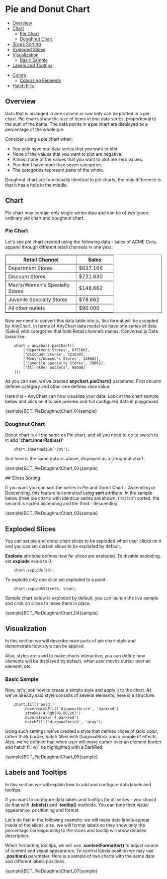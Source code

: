 # Pie and Donut Chart
                                                               
* [Overview](#overview)
* [Chart](#chart)
  * [Pie Chart](#pie_chart)
  * [Doughnut Chart](#doughnut_chart)
* [Slices Sorting](#sorting)
* [Exploded Slices](#exploded)
* [Visualization](#visualization)
  * [Basic Sample](#basic_sample)
* [Labels and Tooltips](#labels_and_tooltips)
<!--  * [Working with labels connectors](#label_connectors)-->
<!--* [Using markers](#using_markers)-->
* [Colors](#colors)
  * [Colorizing Elements](#colorizing_elements)
* [Hatch Fills](#hatch_fills)

## Overview

Data that is arranged in one column or row only can be plotted in a pie chart. Pie charts show the size of items in one 
data series, proportional to the sum of the items. The data points in a pie chart are displayed as a percentage of the 
whole pie.
  
  
Consider using a pie chart when:
  
  
* You only have one data series that you want to plot.
* None of the values that you want to plot are negative.
* Almost none of the values that you want to plot are zero values.
* You don't have more than seven categories.
* The categories represent parts of the whole.
  
  
Doughnut chart are functionally identical to pie charts, the only difference is that it has a hole in the middle.

## Chart

Pie chart may contain only single series data and can be of two types: ordinary pie chart and doughnut chart.

### Pie Chart

Let's see pie chart created using the following data - sales of ACME Corp. apparel through different retail channels in 
one year:

<table width="328" border="1" class="dtTABLE">
<tbody><tr>
<th width="210"><b>Retail Channel</b></th>
<th width="102"><b>Sales</b></th>
</tr>
<tr>
<td>Department Stores</td>
<td>$637.166</td>
</tr>
<tr>
<td>Discount Stores</td>
<td> $721.630</td>
</tr>
<tr>
<td>Men's/Women's Specialty Stores</td>
<td> $148.662</td>
</tr>
<tr>
<td>Juvenile Specialty Stores</td>
<td> $78.662</td>
</tr>
<tr>
<td>All other outlets</td>
<td> $90.000</td>
</tr>
</tbody></table>

Now we need to convert this data table into js, this format will be accepted by AnyChart. In terms of AnyChart data 
model we have one series of data (Sales) with categories that hold Retail channels names. Converted js Data looks like:

```
    chart = anychart.pieChart([
        ['Department Stores', 637166],
        ['Discount Stores', 721630],
        ['Men\'s/Women\'s Stores', 148662],
        ['Juvenile Specialty Stores', 78662],
        ['All other outlets', 90000]
    ]);
```

As you can see, we've created **anychart.pieChart()** parameter. First column defines category and other one defines 
slice value.
  
  
Here it is - AnyChart can now visualize your data. Look at the chart sample below and click on it to see preview and 
full configured data in playground.

{sample}BCT\_PieDoughnutChart\_01{sample}

### Doughnut Chart

Donut chart is all the same as Pie chart, and all you need to do to switch to it: add **'chart.innerRadius()'**

```
    chart.innerRadius('30%');
```

And here is the same data as above, displayed as a Doughnut chart:

{sample}BCT\_PieDoughnutChart\_02{sample}

<a name="sorting"/>
## Slices Sorting

If you want you can sort the series in Pie and Donut Chart - Ascending or Descending, this feature is controlled using 
**sort** attribute. In the sample below three pie charts with identical series are shown, first isn't sorted, the second
 is sorted ascending and the third - descending.

{sample}BCT\_PieDoughnutChart\_03{sample}

## Exploded Slices

You can set pie and donut chart slices to be exploded when user clicks on it and you can set certain slices to be 
exploded by default.
  
  
**Explode** attribute defines how far slices are exploded. To disable exploding, set **explode** value to 0.

```
    chart.explode(30);
```

To explode only one slice set exploded to a point:

```
    chart.explodeSlice(0, true);
```

Sample chart below is exploded by default, you can launch the live sample and click on slices to move them in place.

{sample}BCT\_PieDoughnutChart\_04{sample}

## Visualization

In this section we will describe main parts of pie chart style and demonstrate how style can be applied. 

Also, styles are used to make charts interactive, you can define how elements will be displayed by default, when user 
moves cursor over an element, etc. <!--More information about these features can be found in Interactivity tutorial.-->

### Basic Sample

Now, let's look how to create a simple style and apply it to the chart. As we've already said style consists of several 
elements, here is a structure:

```
    chart.fill('Gold')
        .hoverHatchFill('diagonalbrick', 'darkred')
        .stroke('4 Rgb(86,86,26)')
        .hoverStroke('4 darkred')
        .hatchFill('diagonalbrick', 'gray');
```

Using such settings we've created a style that defines slices of Gold color, rather thick border, hatch filled with 
DiagonalBrick and a couple of effects. Also, we've defined that when user will move cursor over an element border and 
hatch fill will be highlighted with a DarkRed.

{sample}BCT\_PieDoughnutChart\_05{sample}

## Labels and Tooltips

In this section we will explain how to add and configure data labels and tooltips. 
<!--Full explanation of formatting and tuning visual appearance for them can be found in Labels and tooltips.-->

If you want to configure data labels and tooltips for all series - you should do that with **.labels()** and 
**.tooltip()** methods. You can tune their visual appearance, positioning and format.
  
  
Let's do that in the following example: we will make data labels appear inside of the slices, also, we will format 
labels so they show only the percentage corresponding to the slices and tooltip will show detailed description.
  
  
When formatting tooltips, we will use **.contentFormatter()** to adjust source of content and visual appearance. 
To control labels position we may use **.position()** parameter. Here is a sample of two charts with the same data and 
different labels positions.

{sample}BCT\_PieDoughnutChart\_07{sample}
<!--
Related Help Topics:

Learn more about labels and tooltips in Labels and tooltips
Full Keywords reference and formatting guide:Labels and tooltips
Full reference of data labels settings can be found in XML Reference, particularly <label_style> and <label_settings> nodes.
--><!--
<a name="label_connectors"/>
### Working with labels connectors

If you want pie slices labels to be shown outside of the chart, connected with slices using a smart non overlapping lines - you should change labels mode to "Outside" and configure connector line:

XML Syntax
XML Code
Plain code
01
<pie_series>
02
  <label_settings mode="Outside" text_align="Center" />
03
  <connector enabled="True" color="Black" opacity="1" thickness="1" />
04
</pie_series>
Here is a sample of Pie chart with connectors:

Live Sample:  Sample Pie chart - Working with labels connectors

And here is a sample multi-series chart with connectors:

Live Sample:  Sample Pie chart - Working with multiseries labels connectors
--><!--
<a name="using_markers"/>
## Using markers

Marker is an object with a specified shape, size, and color or an image used to mark and to identify chart elements. AnyChart allows to add markers to any data element including slices.

In the sample below we will take single-series data described above and mark the highest slice in series with a "Star5" of the "Gold" color.

To make marker visually appealing we will create a style, that will tell AnyChart to set marker size to 16 pixels in normal state, and make it bigger (22 pixels) when user moves cursor over an element.

Marker style "myMarker":

XML Syntax
XML Code
Plain code
01
<marker_style name="myMarker" color="Gold">
02
  <marker type="Star5" size="16" />
03
  <states>
04
    <hover>
05
      <marker size="22" />
06
    </hover>
07
  </states>
08
</marker_style>
To apply marker to the certain we need to create <marker> sub-node in <point> and add 
<marker enabled="True" style="myMarker"/>

XML Syntax
XML Code
Plain code
01
<point name="Peter" y="18000">
02
  <marker enabled="True" style="myMarker" />
03
</point>
And here is a result - the best retail channel for ACME Corp. is Discount Stores and we show this on the chart:

Live Sample:  Sample Pie chart - Working with markers

Related help topics:

You can read more about working with markers in Markers tutorial.
Full reference of marker style can be found in XMLReference, particularly <marker_style> node.
-->

## Colors

AnyChart uses default colors to colorize data elements of chart automatically even if you have not define special 
colors. Also you can set and apply the color to exact data series or data point.

### Colorizing Elements

Let's demonstrate how to apply different colors to different data series. To apply the color to the exact series we need
 to set **.fill()** attribute. In the sample below we'll color each series to different color. Here is the sample:

{sample}BCT\_PieDoughnutChart\_06{sample}

## Hatch Fills

AnyChart technology allows printing of charts. Some color printers print colors unpredictable and very often it is hard 
to identify similar colors. Also it is impossible to identify colors on prints of b/w (monochrome) printers. AnyChart 
has very useful feature - hatch fills, ideal for differentiating elements for black and white display or for those who 
are color blind. Hatch fill is fully-independent structure, it doesn't rely on color fill and it has own settings. To
 see whole range of available hatch types see [Hatch](../General_Appearance_Settings/Hatch_Fill) tutorial.
  
  
To demonstrate hatch fill feature we've prepared the following sample. As you see it is completely monochrome. We have 
chart with 10 series. For every series we've applied different hatch fills by setting **.hatchFill()** attribute for 
each of them.

{sample}BCT\_PieDoughnutChart\_08{sample}
